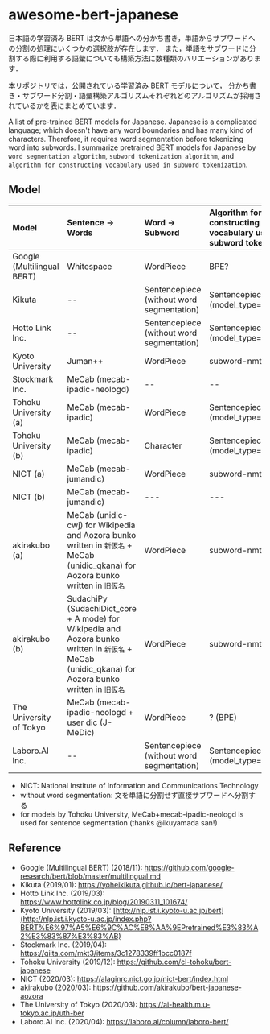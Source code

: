 # awesome-bert-japanese

日本語の学習済み BERT は文から単語への分かち書き，単語からサブワードへの分割の処理にいくつかの選択肢が存在します．
また，単語をサブワードに分割する際に利用する語彙についても構築方法に数種類のバリエーションがあります．

本リポジトリでは，公開されている学習済み BERT モデルについて，
分かち書き・サブワード分割・語彙構築アルゴリズムそれぞれどのアルゴリズムが採用されているかを表にまとめています．

A list of pre-trained BERT models for Japanese.
Japanese is a complicated language; which doesn't have any word boundaries and has many kind of characters.
Therefore, it requires word segmentation before tokenizing word into subwords.
I summarize pretrained BERT models for Japanese by `word segmentation algorithm`, `subword tokenization algorithm`, and `algorithm for constructing vocabulary used in subword tokenization`.


## Model


| Model                      | Sentence -> Words                                | Word -> Subword                           | Algorithm for constructing vocabulary used in subword tokenization     |
| :------------------------- | :----------------                                | :---------------------------------------- | :--------------------------------------------------------------------- |
| Google (Multilingual BERT) | Whitespace                                       | WordPiece                                 | BPE?                                                                   |
| Kikuta                     | --                                               | Sentencepiece (without word segmentation) | Sentencepiece (model_type=unigram)                                     |
| Hotto Link Inc.            | --                                               | Sentencepiece (without word segmentation) | Sentencepiece (model_type=unigram)                                     |
| Kyoto University           | Juman++                                          | WordPiece                                 | subword-nmt (BPE)                                                      |
| Stockmark Inc.             | MeCab (mecab-ipadic-neologd)                     | --                                        | --                                                                     |
| Tohoku University (a)      | MeCab (mecab-ipadic)                             | WordPiece                                 | Sentencepiece (model_type=bpe)                                         |
| Tohoku University (b)      | MeCab (mecab-ipadic)                             | Character                                 | Sentencepiece (model_type=character)                                   |
| NICT (a)                   | MeCab (mecab-jumandic)                           | WordPiece                                 | subword-nmt (BPE)                                                      |
| NICT (b)                   | MeCab (mecab-jumandic)                           | ---                                       | ---                                                                    |
| akirakubo (a)              | MeCab (unidic-cwj) for Wikipedia and Aozora bunko written in `新仮名` + MeCab (unidic_qkana) for Aozora bunko written in `旧仮名`               | WordPiece                                 | subword-nmt (BPE)                                                      |
| akirakubo (b)              | SudachiPy (SudachiDict_core + A mode) for Wikipedia and Aozora bunko written in `新仮名` + MeCab (unidic_qkana) for Aozora bunko written in `旧仮名`                | WordPiece                                 | subword-nmt (BPE)                                                      |
| The University of Tokyo    | MeCab (mecab-ipadic-neologd + user dic (J-MeDic) | WordPiece                                 | ? (BPE)                                                                |
| Laboro.AI Inc.             | --                                               | Sentencepiece (without word segmentation) | Sentencepiece (model_type=unigram)                                     |



* NICT: National Institute of Information and Communications Technology
* without word segmentation: 文を単語に分割せず直接サブワードへ分割する
* for models by Tohoku University, MeCab+mecab-ipadic-neologd is used for sentence segmentation (thanks @ikuyamada san!)


## Reference

- Google (Multilingual BERT) (2018/11): https://github.com/google-research/bert/blob/master/multilingual.md
- Kikuta (2019/01): https://yoheikikuta.github.io/bert-japanese/
- Hotto Link Inc. (2019/03): https://www.hottolink.co.jp/blog/20190311_101674/
- Kyoto University (2019/03): [http://nlp.ist.i.kyoto-u.ac.jp/bert](http://nlp.ist.i.kyoto-u.ac.jp/index.php?BERT%E6%97%A5%E6%9C%AC%E8%AA%9EPretrained%E3%83%A2%E3%83%87%E3%83%AB)
- Stockmark Inc. (2019/04): https://qiita.com/mkt3/items/3c1278339ff1bcc0187f
- Tohoku University (2019/12): https://github.com/cl-tohoku/bert-japanese
- NICT (2020/03): https://alaginrc.nict.go.jp/nict-bert/index.html
- akirakubo (2020/03): https://github.com/akirakubo/bert-japanese-aozora
- The University of Tokyo (2020/03): https://ai-health.m.u-tokyo.ac.jp/uth-ber
- Laboro.AI Inc. (2020/04): https://laboro.ai/column/laboro-bert/
